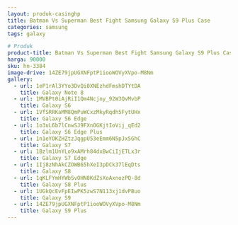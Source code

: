 ```yaml
---
layout: produk-casinghp
title: Batman Vs Superman Best Fight Samsung Galaxy S9 Plus Case
categories: samsung
tags: galaxy

# Produk
product-title: Batman Vs Superman Best Fight Samsung Galaxy S9 Plus Case
harga: 90000
sku: hn-3384
image-drive: 14ZE79jpUGXNFptP1iooWOVyXVpo-M8Nm
gallery:
  - url: 1eP1rAl3YYo3DvQi0XNEzhdFmshDTYtDA
    title: Galaxy Note 8
  - url: 1MVBPt0iAjRiI1Qm4Ncjny_92W3QvMvbP
    title: Galaxy S6
  - url: 1VfSRRKaMM8QmPuWCxzMkyRqdh5FytUHx
    title: Galaxy S6 Edge
  - url: 1o3uL6b7lCnwSJ9FXnOGKjtIoVij_qEd2
    title: Galaxy S6 Edge Plus
  - url: 1n1eYOKZHZtzJqgpU53eEmm6N5pJx5GhC
    title: Galaxy S7
  - url: 1Bzlm1UnYLo9xAMrh84dxBwCiIjETLx3r
    title: Galaxy S7 Edge
  - url: 1Ij8zNhAkCZOWB65hXeI3pDCk37lEqDts
    title: Galaxy S8
  - url: 1qKLFYmHYWbSvOHN8KdZsXoAxnozPQ-8d
    title: Galaxy S8 Plus
  - url: 1UGkQcEvFpEIwPK5zwS7N113xj1dvPBuo
    title: Galaxy S9
  - url: 14ZE79jpUGXNFptP1iooWOVyXVpo-M8Nm
    title: Galaxy S9 Plus
---
```

